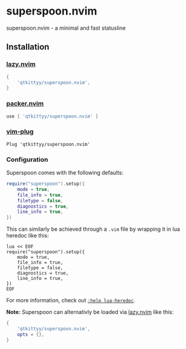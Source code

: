 # superspoon.nvim
superspoon.nvim - a minimal and fast statusline

## Installation
### [lazy.nvim](https://github.com/folke/lazy.nvim)
```lua
{
    'qtkittyy/superspoon.nvim',
}
```
### [packer.nvim](https://github.com/wbthomason/packer.nvim)
```lua
use { 'qtkittyy/superspoon.nvim' }
```
### [vim-plug](https://github.com/junegunn/vim-plug)
```vim
Plug 'qtkittyy/superspoon.nvim'
```

### Configuration
Superspoon comes with the following defaults:
```lua
require("superspoon").setup({
	mode = true,
	file_info = true,
	filetype = false,
	diagnostics = true,
	line_info = true,
})
```

This can similarly be achieved through a `.vim` file by wrapping it in lua heredoc like this:
```vim
lua << EOF
require("superspoon").setup({
	mode = true,
	file_info = true,
	filetype = false,
	diagnostics = true,
	line_info = true,
})
EOF
```

For more information, check out [`:help lua-heredoc`](https://neovim.io/doc/user/lua.html#%3Alua-heredoc).

**Note:** Superspoon can alternativly be loaded via [lazy.nvim](https://github.com/folke/lazy.nvim) like this:
```lua
{
    'qtkittyy/superspoon.nvim',
    opts = {},
}
```
